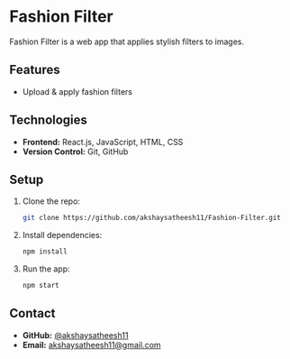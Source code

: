 # Fashion Filter

Fashion Filter is a web app that applies stylish filters to images.

## Features
- Upload & apply fashion filters

## Technologies
- **Frontend:** React.js, JavaScript, HTML, CSS
- **Version Control:** Git, GitHub

## Setup
1. Clone the repo:
   ```sh
   git clone https://github.com/akshaysatheesh11/Fashion-Filter.git
   ```
2. Install dependencies:
   ```sh
   npm install
   ```
3. Run the app:
   ```sh
   npm start
   ```



## Contact
- **GitHub:** [@akshaysatheesh11](https://github.com/akshaysatheesh11)
- **Email:** akshaysatheesh11@gmail.com

